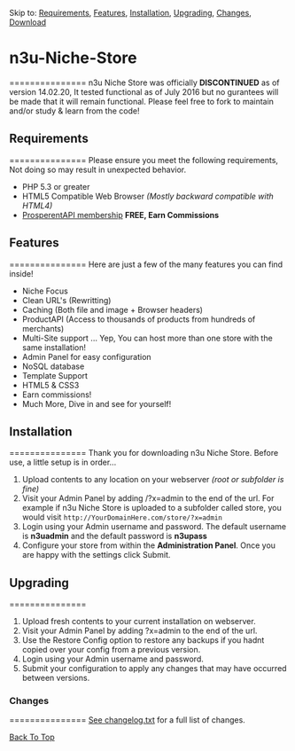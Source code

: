 Skip to:	[Requirements](#requirements), [Features](#features), [Installation](#installation), [Upgrading](#upgrading), [Changes](#changes), [Download](https://github.com/Strykerraven/n3u-Niche-Store/archive/master.zip)



# n3u-Niche-Store
===============
n3u Niche Store was officially **DISCONTINUED** as of version 14.02.20, It tested functional as of July 2016 but no gurantees will be made that it will remain functional. Please feel free to fork to maintain and/or study & learn from the code!

## Requirements
===============
Please ensure you meet the following requirements, Not doing so may result in unexpected behavior.
- PHP 5.3 or greater
- HTML5 Compatible Web Browser *(Mostly backward compatible with HTML4)*
- [ProsperentAPI membership](http://prosperent.com/ref/400414) **FREE, Earn Commissions**

## Features
===============
Here are just a few of the many features you can find inside!
- Niche Focus
- Clean URL's (Rewritting)
- Caching (Both file and image + Browser headers)
- ProductAPI (Access to thousands of products from hundreds of merchants)
- Multi-Site support ... Yep, You can host more than one store with the same installation!
- Admin Panel for easy configuration
- NoSQL database
- Template Support
- HTML5 & CSS3
- Earn commissions!
- Much More, Dive in and see for yourself!

## Installation
===============
Thank you for downloading n3u Niche Store. Before use, a little setup is in order...

1. Upload contents to any location on your webserver *(root or subfolder is fine)*
2. Visit your Admin Panel by adding /?x=admin to the end of the url. For example if n3u Niche Store is uploaded to a subfolder called store, you would visit `http://YourDomainHere.com/store/?x=admin`
3. Login using your Admin username and password. The default username is **n3uadmin** and the default password is **n3upass**
4. Configure your store from within the **Administration Panel**. Once you are happy with the settings click Submit.

## Upgrading
===============
1. Upload fresh contents to your current installation on webserver.
2. Visit your Admin Panel by adding ?x=admin to the end of the url.
3. Use the Restore Config option to restore any backups if you hadnt copied over your config from a previous version.
4. Login using your Admin username and password.
5. Submit your configuration to apply any changes that may have occurred between versions.

### Changes
===============
[See changelog.txt](https://github.com/Strykerraven/n3u-Niche-Store/blob/master/changelog.txt) for a full list of changes.



[Back To Top](#n3u-niche-store)
